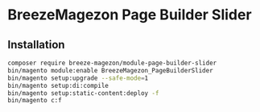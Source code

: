 # BreezeMagezon Page Builder Slider

## Installation

```bash
composer require breeze-magezon/module-page-builder-slider
bin/magento module:enable BreezeMagezon_PageBuilderSlider
bin/magento setup:upgrade --safe-mode=1
bin/magento setup:di:compile
bin/magento setup:static-content:deploy -f
bin/magento c:f
```
